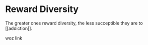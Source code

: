 # Reward Diversity

The greater ones reward diversity, the less succeptible they are to [[addiction]].


woz link